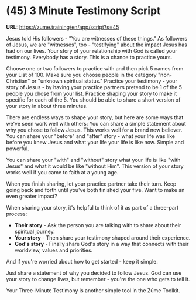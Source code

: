 # (45) 3 Minute Testimony Script

**URL:** https://zume.training/en/app/script?s=45

Jesus told His followers - "You are witnesses of these things." As followers of Jesus, we are "witnesses", too - "testifying" about the impact Jesus has had on our lives. Your story of your relationship with God is called your testimony. Everybody has a story. This is a chance to practice yours.

Choose one or two followers to practice with and then pick 5 names from your List of 100. Make sure you choose people in the category "non-Christian" or "unknown spiritual status." Practice your testimony - your story of Jesus - by having your practice partners pretend to be 1 of the 5 people you chose from your list. Practice shaping your story to make it specific for each of the 5. You should be able to share a short version of your story in about three minutes.

There are endless ways to shape your story, but here are some ways that we've seen work well with others: You can share a simple statement about why you chose to follow Jesus. This works well for a brand new believer. You can share your "before" and "after" story - what your life was like before you knew Jesus and what your life your life is like now. Simple and powerful.

You can share your "with" and "without" story what your life is like "with Jesus" and what it would be like "without Him". This version of your story works well if you came to faith at a young age.

When you finish sharing, let your practice partner take their turn. Keep going back and forth until you've both finished your five. Want to make an even greater impact?

When sharing your story, it's helpful to think of it as part of a three-part process:

- **Their story** - Ask the person you are talking with to share about their spiritual journey.
- **Your story** - Then share your testimony shaped around their experience.
- **God's story** - Finally share God's story in a way that connects with their worldview, values and priorities.

And if you're worried about how to get started - keep it simple.

Just share a statement of why you decided to follow Jesus. God can use your story to change lives, but remember - you're the one who gets to tell it.

Your Three-Minute Testimony is another simple tool in the Zúme Toolkit.
